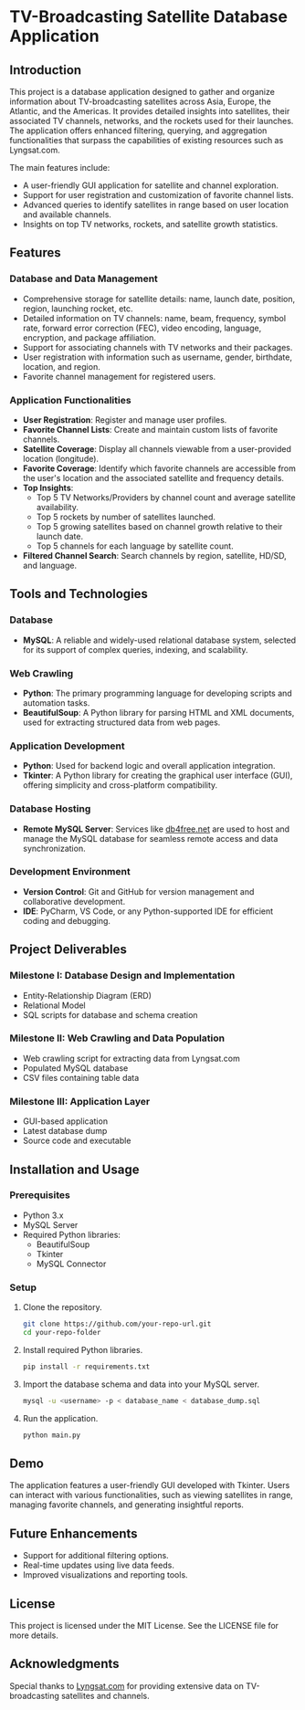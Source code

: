 # TV-Broadcasting Satellite Database Application

## Introduction
This project is a database application designed to gather and organize information about TV-broadcasting satellites across Asia, Europe, the Atlantic, and the Americas. It provides detailed insights into satellites, their associated TV channels, networks, and the rockets used for their launches. The application offers enhanced filtering, querying, and aggregation functionalities that surpass the capabilities of existing resources such as Lyngsat.com.

The main features include:
- A user-friendly GUI application for satellite and channel exploration.
- Support for user registration and customization of favorite channel lists.
- Advanced queries to identify satellites in range based on user location and available channels.
- Insights on top TV networks, rockets, and satellite growth statistics.

## Features
### Database and Data Management
- Comprehensive storage for satellite details: name, launch date, position, region, launching rocket, etc.
- Detailed information on TV channels: name, beam, frequency, symbol rate, forward error correction (FEC), video encoding, language, encryption, and package affiliation.
- Support for associating channels with TV networks and their packages.
- User registration with information such as username, gender, birthdate, location, and region.
- Favorite channel management for registered users.

### Application Functionalities
- **User Registration**: Register and manage user profiles.
- **Favorite Channel Lists**: Create and maintain custom lists of favorite channels.
- **Satellite Coverage**: Display all channels viewable from a user-provided location (longitude).
- **Favorite Coverage**: Identify which favorite channels are accessible from the user's location and the associated satellite and frequency details.
- **Top Insights**:
  - Top 5 TV Networks/Providers by channel count and average satellite availability.
  - Top 5 rockets by number of satellites launched.
  - Top 5 growing satellites based on channel growth relative to their launch date.
  - Top 5 channels for each language by satellite count.
- **Filtered Channel Search**: Search channels by region, satellite, HD/SD, and language.

## Tools and Technologies
### **Database**
- **MySQL**: A reliable and widely-used relational database system, selected for its support of complex queries, indexing, and scalability.

### **Web Crawling**
- **Python**: The primary programming language for developing scripts and automation tasks.
- **BeautifulSoup**: A Python library for parsing HTML and XML documents, used for extracting structured data from web pages.

### **Application Development**
- **Python**: Used for backend logic and overall application integration.
- **Tkinter**: A Python library for creating the graphical user interface (GUI), offering simplicity and cross-platform compatibility.

### **Database Hosting**
- **Remote MySQL Server**: Services like [db4free.net](https://www.db4free.net) are used to host and manage the MySQL database for seamless remote access and data synchronization.

### **Development Environment**
- **Version Control**: Git and GitHub for version management and collaborative development.
- **IDE**: PyCharm, VS Code, or any Python-supported IDE for efficient coding and debugging.

## Project Deliverables
### Milestone I: Database Design and Implementation
- Entity-Relationship Diagram (ERD)
- Relational Model
- SQL scripts for database and schema creation

### Milestone II: Web Crawling and Data Population
- Web crawling script for extracting data from Lyngsat.com
- Populated MySQL database
- CSV files containing table data

### Milestone III: Application Layer
- GUI-based application
- Latest database dump
- Source code and executable

## Installation and Usage
### Prerequisites
- Python 3.x
- MySQL Server
- Required Python libraries:
  - BeautifulSoup
  - Tkinter
  - MySQL Connector

### Setup
1. Clone the repository.
   ```bash
   git clone https://github.com/your-repo-url.git
   cd your-repo-folder
   ```
2. Install required Python libraries.
   ```bash
   pip install -r requirements.txt
   ```
3. Import the database schema and data into your MySQL server.
   ```bash
   mysql -u <username> -p < database_name < database_dump.sql
   ```
4. Run the application.
   ```bash
   python main.py
   ```

## Demo
The application features a user-friendly GUI developed with Tkinter. Users can interact with various functionalities, such as viewing satellites in range, managing favorite channels, and generating insightful reports.

## Future Enhancements
- Support for additional filtering options.
- Real-time updates using live data feeds.
- Improved visualizations and reporting tools.

## License
This project is licensed under the MIT License. See the LICENSE file for more details.

## Acknowledgments
Special thanks to [Lyngsat.com](https://www.lyngsat.com) for providing extensive data on TV-broadcasting satellites and channels.

